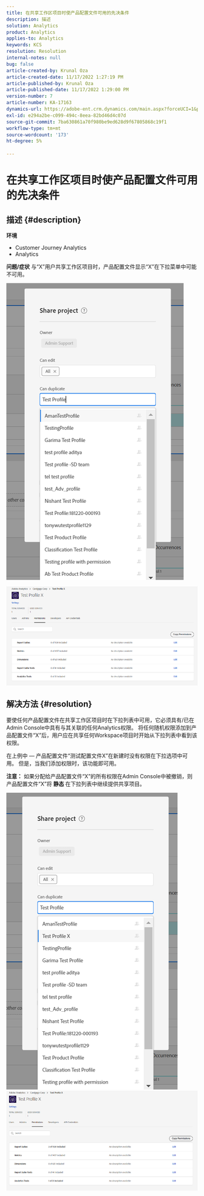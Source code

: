 ```yaml
---
title: 在共享工作区项目时使产品配置文件可用的先决条件
description: 描述
solution: Analytics
product: Analytics
applies-to: Analytics
keywords: KCS
resolution: Resolution
internal-notes: null
bug: false
article-created-by: Krunal Oza
article-created-date: 11/17/2022 1:27:19 PM
article-published-by: Krunal Oza
article-published-date: 11/17/2022 1:29:00 PM
version-number: 7
article-number: KA-17163
dynamics-url: https://adobe-ent.crm.dynamics.com/main.aspx?forceUCI=1&pagetype=entityrecord&etn=knowledgearticle&id=7b352f8e-7b66-ed11-9561-6045bd006149
exl-id: e294a2be-c099-494c-8eea-82bd46d4c07d
source-git-commit: 7ba630861a70f980be9ed628d9f67805868c19f1
workflow-type: tm+mt
source-wordcount: '173'
ht-degree: 5%

---
```


# 在共享工作区项目时使产品配置文件可用的先决条件

## 描述 {#description}

<b>环境</b>
- Customer Journey Analytics
- Analytics



<b>问题/症状</b>
与“X”用户共享工作区项目时，产品配置文件显示“X”在下拉菜单中可能不可用。



![](assets/___7c352f8e-7b66-ed11-9561-6045bd006149___.png)

![](assets/___7e352f8e-7b66-ed11-9561-6045bd006149___.png)


## 解决方法 {#resolution}


要使任何产品配置文件在共享工作区项目时在下拉列表中可用，它必须具有/已在Admin Console中具有与其关联的任何Analytics权限。 将任何随机权限添加到产品配置文件“X”后，用户应在共享任何Workspace项目时开始从下拉列表中看到该权限。

在上例中 — 产品配置文件“测试配置文件X”在新建时没有权限在下拉选项中可用。 但是，当我们添加权限时，该功能即可用。

<b>注意：</b> 如果分配给产品配置文件“X”的所有权限在Admin Console中被撤销，则产品配置文件“X”将 <b>静态 </b>在下拉列表中继续提供共享项目。

![](assets/30693c56-ceef-eb11-bacb-0022480a5901.png)     ![](assets/c4b23919-ceef-eb11-bacb-0022480a5901.png)
